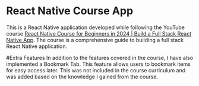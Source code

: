 # React Native Course App

This is a React Native application developed while following the YouTube course [React Native Course for Beginners in 2024 | Build a Full Stack React Native App](https://www.youtube.com/watch?v=ZBCUegTZF7M&ab_channel=JavaScriptMastery). The course is a comprehensive guide to building a full stack React Native application.

#Extra Features
In addition to the features covered in the course, I have also implemented a Bookmark Tab. This feature allows users to bookmark items for easy access later. This was not included in the course curriculum and was added based on the knowledge I gained from the course.
